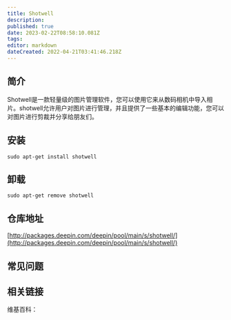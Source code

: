 ```yaml
---
title: Shotwell
description: 
published: true
date: 2023-02-22T08:58:10.081Z
tags: 
editor: markdown
dateCreated: 2022-04-21T03:41:46.218Z
---
```


## 简介

Shotwell是一款轻量级的图片管理软件，您可以使用它来从数码相机中导入相片。shotwell允许用户对图片进行管理，并且提供了一些基本的编辑功能，您可以对图片进行剪裁并分享给朋友们。

## 安装

`sudo apt-get install shotwell`

## 卸载

`sudo apt-get remove shotwell`

## 仓库地址

[http://packages.deepin.com/deepin/pool/main/s/shotwell/](http://packages.deepin.com/deepin/pool/main/s/shotwell/)

## 常见问题

## 相关链接

维基百科：
